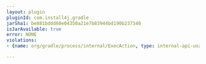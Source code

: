 ```yaml
---
layout: plugin
pluginId: com.install4j.gradle
jarSha1: be881bddd60e04350a21e7b83944bd190b237340
isJarAvailable: true
error: NONE
violations:
- {name: org/gradle/process/internal/ExecAction, type: internal-api-usage}

---
```

